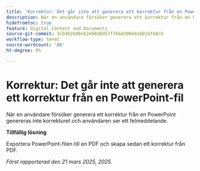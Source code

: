 ```yaml
---
title: 'Korrektur: Det går inte att generera ett korrektur från en PowerPoint-fil'
description: När en användare försöker generera ett korrektur från en PowerPoint genereras inte korrekturet och användaren ser ett felmeddelande. Det finns en lösning.
hidefromtoc: true
feature: Digital Content and Documents
source-git-commit: 3cb9b2b88c62e98d8d57f76b4300eb1601bfb8cb
workflow-type: tm+mt
source-wordcount: '88'
ht-degree: 0%

---
```



# Korrektur: Det går inte att generera ett korrektur från en PowerPoint-fil

När en användare försöker generera ett korrektur från en PowerPoint genereras inte korrekturet och användaren ser ett felmeddelande.

**Tillfällig lösning**

Exportera PowerPoint-filen till en PDF och skapa sedan ett korrektur från PDF.

_Först rapporterad den 21 mars 2025, 2025._
